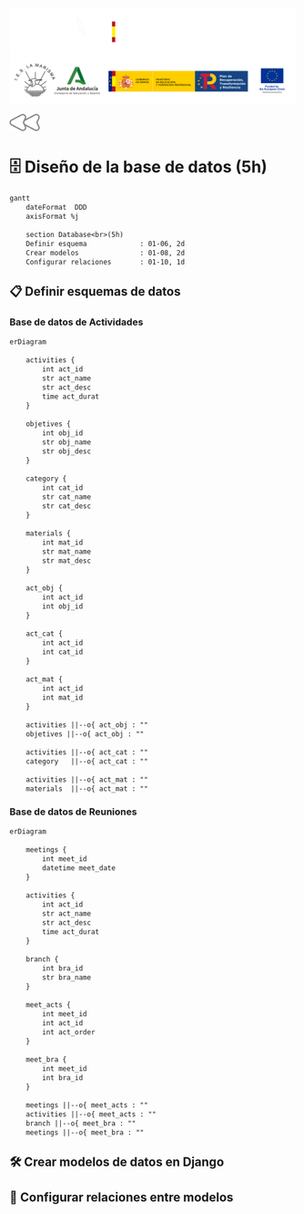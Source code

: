 ![](https://raw.githubusercontent.com/jcorvid509/.resGen/9cf65965f880c39d5e634d73522a6d656c4ea501/_bannerD.png#gh-dark-mode-only)
![](https://raw.githubusercontent.com/jcorvid509/.resGen/9cf65965f880c39d5e634d73522a6d656c4ea501/_bannerL.png#gh-light-mode-only)

<a href="/.md/roadmap.md"><img src="https://raw.githubusercontent.com/jcorvid509/.resGen/9cf65965f880c39d5e634d73522a6d656c4ea501/_back.svg" height="30"></a>

# 🗄️ Diseño de la base de datos (5h)

```mermaid
gantt
    dateFormat  DDD
    axisFormat %j

    section Database<br>(5h)
    Definir esquema             : 01-06, 2d
    Crear modelos               : 01-08, 2d
    Configurar relaciones       : 01-10, 1d
```

## 📋 Definir esquemas de datos

### Base de datos de Actividades

```mermaid
erDiagram
    
    activities {
        int act_id
        str act_name
        str act_desc
        time act_durat
    }

    objetives {
        int obj_id
        str obj_name
        str obj_desc    
    }

    category {
        int cat_id
        str cat_name
        str cat_desc    
    }

    materials {
        int mat_id
        str mat_name
        str mat_desc    
    }

    act_obj {
        int act_id
        int obj_id
    }

    act_cat {
        int act_id
        int cat_id
    }

    act_mat {
        int act_id
        int mat_id
    }

    activities ||--o{ act_obj : ""
    objetives ||--o{ act_obj : ""

    activities ||--o{ act_cat : ""
    category   ||--o{ act_cat : ""

    activities ||--o{ act_mat : ""
    materials  ||--o{ act_mat : ""
```

### Base de datos de Reuniones

```mermaid
erDiagram

    meetings {
        int meet_id
        datetime meet_date
    }

    activities {
        int act_id
        str act_name
        str act_desc
        time act_durat
    }

    branch {
        int bra_id
        str bra_name
    }

    meet_acts {
        int meet_id
        int act_id
        int act_order
    }

    meet_bra {
        int meet_id
        int bra_id
    }

    meetings ||--o{ meet_acts : ""
    activities ||--o{ meet_acts : ""
    branch ||--o{ meet_bra : ""
    meetings ||--o{ meet_bra : ""

```
## 🛠️ Crear modelos de datos en Django

## 🔗 Configurar relaciones entre modelos

